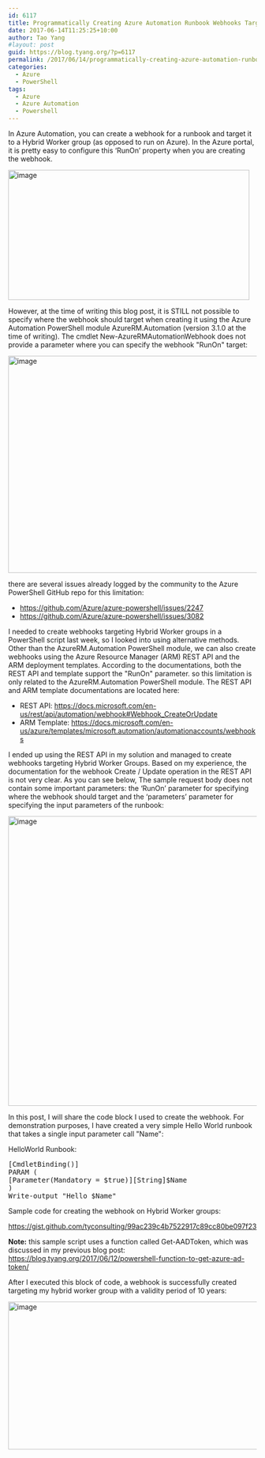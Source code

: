 ```yaml
---
id: 6117
title: Programmatically Creating Azure Automation Runbook Webhooks Targeting Hybrid Worker Groups
date: 2017-06-14T11:25:25+10:00
author: Tao Yang
#layout: post
guid: https://blog.tyang.org/?p=6117
permalink: /2017/06/14/programmatically-creating-azure-automation-runbook-webhooks-targeting-hybrid-worker-groups/
categories:
  - Azure
  - PowerShell
tags:
  - Azure
  - Azure Automation
  - Powershell
---
```

In Azure Automation, you can create a webhook for a runbook and target it to a Hybrid Worker group (as opposed to run on Azure). In the Azure portal, it is pretty easy to configure this ‘RunOn’ property when you are creating the webhook.

<a href="https://blog.tyang.org/wp-content/uploads/2017/06/image-1.png"><img style="display: inline; background-image: none;" title="image" src="https://blog.tyang.org/wp-content/uploads/2017/06/image_thumb-1.png" alt="image" width="489" height="263" border="0" /></a>

However, at the time of writing this blog post, it is STILL not possible to specify where the webhook should target when creating it using the Azure Automation PowerShell module AzureRM.Automation (version 3.1.0 at the time of writing). The cmdlet New-AzureRMAutomationWebhook does not provide a parameter where you can specify the webhook "RunOn" target:

<a href="https://blog.tyang.org/wp-content/uploads/2017/06/image-2.png"><img style="display: inline; background-image: none;" title="image" src="https://blog.tyang.org/wp-content/uploads/2017/06/image_thumb-2.png" alt="image" width="890" height="439" border="0" /></a>

there are several issues already logged by the community to the Azure PowerShell GitHub repo for this limitation:
<ul>
 	<li><a title="https://github.com/Azure/azure-powershell/issues/2247" href="https://github.com/Azure/azure-powershell/issues/2247">https://github.com/Azure/azure-powershell/issues/2247</a></li>
 	<li><a title="https://github.com/Azure/azure-powershell/issues/3082" href="https://github.com/Azure/azure-powershell/issues/3082">https://github.com/Azure/azure-powershell/issues/3082</a></li>
</ul>
I needed to create webhooks targeting Hybrid Worker groups in a PowerShell script last week, so I looked into using alternative methods. Other than the AzureRM.Automation PowerShell module, we can also create webhooks using the Azure Resource Manager (ARM) REST API and the ARM deployment templates. According to the documentations, both the REST API and template support the "RunOn" parameter. so this limitation is only related to the AzureRM.Automation PowerShell module. The REST API and ARM template documentations are located here:
<ul>
 	<li>REST API: <a title="https://docs.microsoft.com/en-us/rest/api/automation/webhook#Webhook_CreateOrUpdate" href="https://docs.microsoft.com/en-us/rest/api/automation/webhook#Webhook_CreateOrUpdate">https://docs.microsoft.com/en-us/rest/api/automation/webhook#Webhook_CreateOrUpdate</a></li>
 	<li>ARM Template: <a title="https://docs.microsoft.com/en-us/azure/templates/microsoft.automation/automationaccounts/webhooks" href="https://docs.microsoft.com/en-us/azure/templates/microsoft.automation/automationaccounts/webhooks">https://docs.microsoft.com/en-us/azure/templates/microsoft.automation/automationaccounts/webhooks</a></li>
</ul>
I ended up using the REST API in my solution and managed to create webhooks targeting Hybrid Worker Groups. Based on my experience, the documentation for the webhook Create / Update operation in the REST API is not very clear. As you can see below, The sample request body does not contain some important parameters: the ‘RunOn’ parameter for specifying where the webhook should target and the ‘parameters’ parameter for specifying the input parameters of the runbook:

<a href="https://blog.tyang.org/wp-content/uploads/2017/06/image-3.png"><img style="display: inline; background-image: none;" title="image" src="https://blog.tyang.org/wp-content/uploads/2017/06/image_thumb-3.png" alt="image" width="692" height="586" border="0" /></a>

In this post, I will share the code block I used to create the webhook. For demonstration purposes, I have created a very simple Hello World runbook that takes a single input parameter call "Name":

HelloWorld Runbook:
<pre language="PowerShell">[CmdletBinding()]
PARAM (
[Parameter(Mandatory = $true)][String]$Name
)
Write-output "Hello $Name"
</pre>
Sample code for creating the webhook on Hybrid Worker groups:

https://gist.github.com/tyconsulting/99ac239c4b7522917c89cc80be097f23

<strong>Note:</strong> this sample script uses a function called Get-AADToken, which was discussed in my previous blog post: <a title="https://blog.tyang.org/2017/06/12/powershell-function-to-get-azure-ad-token/" href="https://blog.tyang.org/2017/06/12/powershell-function-to-get-azure-ad-token/">https://blog.tyang.org/2017/06/12/powershell-function-to-get-azure-ad-token/</a>

After I executed this block of code, a webhook is successfully created targeting my hybrid worker group with a validity period of 10 years:

<a href="https://blog.tyang.org/wp-content/uploads/2017/06/image-4.png"><img style="display: inline; background-image: none;" title="image" src="https://blog.tyang.org/wp-content/uploads/2017/06/image_thumb-4.png" alt="image" width="1002" height="299" border="0" /></a>